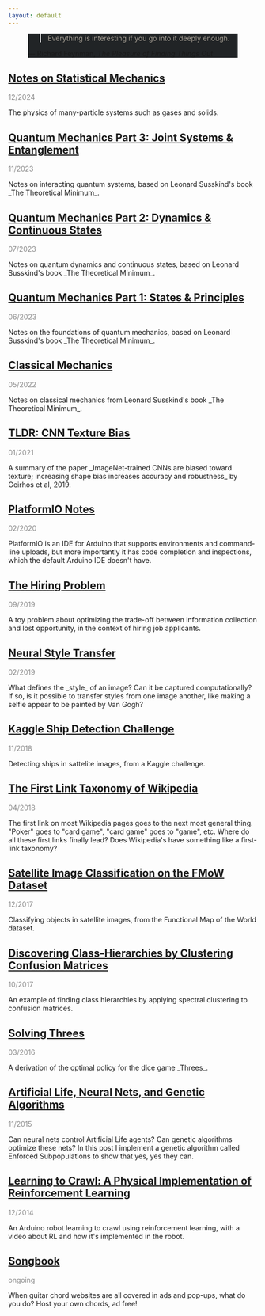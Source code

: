 ```yaml
---
layout: default
---
```


<link rel="stylesheet" type="text/css" media="all" href="quote.css" />

<figure class="quote" style="background-color: #212426;">
  <blockquote style="color: #a7a095;">
    Everything is interesting if you go into it deeply enough.
  </blockquote>
  <figcaption>
    &mdash; Richard Feynman, <cite>The Pleasure of Finding Things Out</cite>
  </figcaption>
</figure>

## [Notes on Statistical Mechanics](statmech.html)

<p style="opacity:0.5">12/2024</p>
The physics of many-particle systems such as gases and solids.

## [Quantum Mechanics Part 3: Joint Systems & Entanglement](quantum-3.html)

<p style="opacity:0.5">11/2023</p>
Notes on interacting quantum systems, based on Leonard Susskind's book _The Theoretical Minimum_.

## [Quantum Mechanics Part 2: Dynamics & Continuous States](quantum-2.html)

<p style="opacity:0.5">07/2023</p>
Notes on quantum dynamics and continuous states, based on Leonard Susskind's book _The Theoretical Minimum_.

## [Quantum Mechanics Part 1: States & Principles](quantum-1.html)

<p style="opacity:0.5">06/2023</p>
Notes on the foundations of quantum mechanics, based on Leonard Susskind's book _The Theoretical Minimum_.

## [Classical Mechanics](classical-mechanics.html)

<p style="opacity:0.5">05/2022</p>
Notes on classical mechanics from Leonard Susskind's book _The Theoretical Minimum_.

## [TLDR: CNN Texture Bias](cnn-texture-bias.html)

<p style="opacity:0.5">01/2021</p>
A summary of the paper _ImageNet-trained CNNs are biased toward texture; increasing shape bias increases accuracy and robustness_ by Geirhos et al, 2019.

## [PlatformIO Notes](platformio-notes.html)

<p style="opacity:0.5">02/2020</p>
PlatformIO is an IDE for Arduino that supports environments and command-line uploads, but more importantly it has code completion and inspections, which the default Arduino IDE doesn't have.

## [The Hiring Problem](hiring-problem.html)

<p style="opacity:0.5">09/2019</p>
A toy problem about optimizing the trade-off between information collection and lost opportunity, in the context of hiring job applicants.

## [Neural Style Transfer](neural-style-transfer.html)

<p style="opacity:0.5">02/2019</p>
What defines the _style_ of an image? Can it be captured computationally? If so, is it possible to transfer styles from one image another, like making a selfie appear to be painted by Van Gogh? 

## [Kaggle Ship Detection Challenge](airbus.html)

<p style="opacity:0.5">11/2018</p>
Detecting ships in sattelite images, from a Kaggle challenge.

## [The First Link Taxonomy of Wikipedia](wikilinks.html)

<p style="opacity:0.5">04/2018</p>
The first link on most Wikipedia pages goes to the next most general thing. "Poker" goes to "card game", "card game" goes to "game", etc.  Where do all these first links finally lead? Does Wikipedia's have something like a first-link taxonomy?

## [Satellite Image Classification on the FMoW Dataset](fmow.html)

<p style="opacity:0.5">12/2017</p>
Classifying objects in satellite images, from the Functional Map of the World dataset.

## [Discovering Class-Hierarchies by Clustering Confusion Matrices](cm-clustering.html)

<p style="opacity:0.5">10/2017</p>
An example of finding class hierarchies by applying spectral clustering to confusion matrices.

## [Solving Threes](bellman.md)

<p style="opacity:0.5">03/2016</p>
A derivation of the optimal policy for the dice game _Threes_.

## [Artificial Life, Neural Nets, and Genetic Algorithms](neuroev.html)

<p style="opacity:0.5">11/2015</p>
Can neural nets control Artificial Life agents?  Can genetic algorithms optimize these nets?  In this post I implement a genetic algorithm called Enforced Subpopulations to show that yes, yes they can.

## [Learning to Crawl: A Physical Implementation of Reinforcement Learning](rl.html)

<p style="opacity:0.5">12/2014</p>
An Arduino robot learning to crawl using reinforcement learning, with a video about RL and how it's implemented in the robot.

## [Songbook](songbook.html)

<p style="opacity:0.5">ongoing</p>
When guitar chord websites are all covered in ads and pop-ups, what do you do? Host your own chords, ad free!

<br />